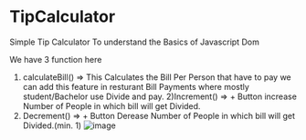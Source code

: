 # TipCalculator
Simple Tip Calculator To understand the Basics of Javascript Dom

We have 3 function here 
1) calculateBill() => This Calculates the Bill Per Person that have to pay we can add this feature  in resturant Bill Payments where mostly student/Bachelor use Divide and pay.
2)Increment() => + Button increase Number of People in which bill will get Divided.
3) Decrement() => + Button Derease Number of People in which bill will get Divided.(min. 1)
![image](https://user-images.githubusercontent.com/83369979/199331467-4799d403-d934-4242-ad9f-cebeefed31c1.png)
